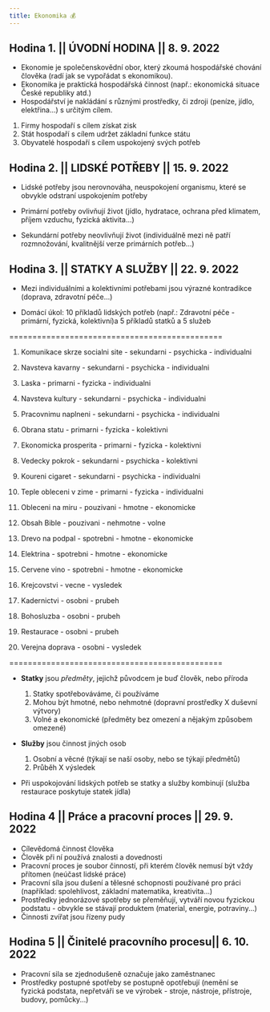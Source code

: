 ```yaml
---
title: Ekonomika 💰 	
---
```

## Hodina 1. || ÚVODNÍ HODINA || 8. 9. 2022

+ Ekonomie je společenskovědní obor, který zkoumá hospodářské chování člověka (radí jak se vypořádat s ekonomikou).
+ Ekonomika je praktická hospodářská činnost (např.: ekonomická situace České republiky atd.)
+ Hospodářství je nakládání s různými prostředky, či zdroji (peníze, jídlo, elektřina...) s určitým cílem.
1. Firmy hospodaří s cílem získat zisk
2. Stát hospodaří s cílem udržet základní funkce státu
3. Obyvatelé hospodaří s cílem uspokojený svých potřeb

## Hodina 2. || LIDSKÉ POTŘEBY || 15. 9. 2022

+ Lidské potřeby jsou nerovnováha, neuspokojení organismu, které se obvykle odstraní uspokojením potřeby

+ Primární potřeby ovlivňují život (jídlo, hydratace, ochrana před klimatem, příjem vzduchu, fyzická aktivita...)
+ Sekundární potřeby neovlivňují život (individuálně mezi ně patří rozmnožování, kvalitnější verze primárních potřeb...)

## Hodina 3. || STATKY A SLUŽBY || 22. 9. 2022

+ Mezi individuálními a kolektivními potřebami jsou výrazné kontradikce (doprava, zdravotní péče...)

+ Domácí úkol: 10 příkladů lidských potřeb (např.: Zdravotní péče - primární, fyzická, kolektivní)a 5 příkladů statků a 5 služeb

==============================================
1. Komunikace skrze socialni site - sekundarni - psychicka - individualni
2. Navsteva kavarny - sekundarni - psychicka - individualni
3. Laska - primarni - fyzicka - individualni
4. Navsteva kultury - sekundarni - psychicka - individualni
5. Pracovnimu naplneni - sekundarni - psychicka - individualni
6. Obrana statu - primarni - fyzicka - kolektivni
7. Ekonomicka prosperita - primarni - fyzicka - kolektivni
8. Vedecky pokrok - sekundarni - psychicka - kolektivni
9. Koureni cigaret - sekundarni - psychicka - individualni
10. Teple obleceni v zime - primarni - fyzicka - individualni

1. Obleceni na miru - pouzivani - hmotne - ekonomicke
2. Obsah Bible - pouzivani - nehmotne - volne
3. Drevo na podpal - spotrebni - hmotne - ekonomicke
4. Elektrina - spotrebni - hmotne - ekonomicke
5. Cervene vino - spotrebni - hmotne - ekonomicke

1. Krejcovstvi - vecne - vysledek
2. Kadernictvi - osobni - prubeh
3. Bohosluzba - osobni - prubeh
4. Restaurace - osobni - prubeh
5. Verejna doprava - osobni - vysledek   

==============================================

+ **Statky** jsou *předměty*, jejichž původcem je buď člověk, nebo příroda

	1. Statky spotřebováváme, či používáme
	2. Mohou být hmotné, nebo nehmotné (dopravní prostředky X duševní výtvory)
	3. Volné a ekonomické (předměty bez omezení a nějakým způsobem omezené)

+ **Služby** jsou činnost jiných osob
	
	1. Osobní a věcné (týkají se naší osoby, nebo se týkají předmětů)
	2. Průběh X výsledek 


+ Při uspokojování lidských potřeb se statky a služby kombinují (služba restaurace poskytuje statek jídla)

## Hodina 4 || Práce a pracovní proces || 29. 9. 2022
+ Cílevědomá činnost člověka
+ Člověk při ní používá znalosti a dovednosti
+ Pracovní proces je soubor činností, při kterém člověk nemusí být vždy přítomen (neúčast lidské práce)
+ Pracovní síla jsou dušení a tělesné schopnosti používané pro práci (například: spolehlivost, základní matematika, kreativita...)
+ Prostředky jednorázové spotřeby se přeměňují, vytváří novou fyzickou podstatu - obvykle se stávají produktem (material, energie, potraviny...)
+ Činnosti zvířat jsou řízeny pudy 

## Hodina 5 || Činitelé pracovního procesu|| 6. 10. 2022
+ Pracovní sila se zjednodušeně označuje jako zaměstnanec
+ Prostředky postupné spotřeby se postupně opotřebují (nemění se fyzická podstata, nepřetváři se ve výrobek - stroje, nástroje, přístroje, budovy, pomůcky...) 
